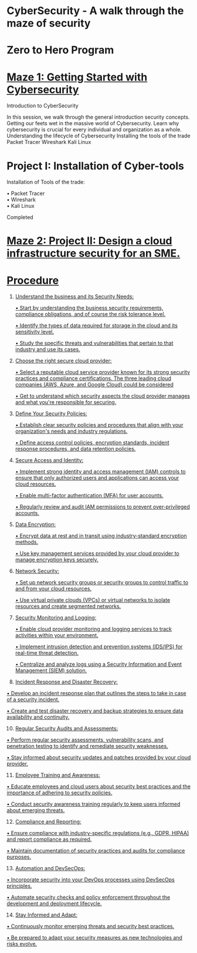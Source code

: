 # CyberSecurity - A walk through the maze of security

# Zero to Hero Program

# <u>Maze 1: Getting Started with Cybersecurity</u> 

Introduction to CyberSecurity

In this session, we walk through the general introduction security concepts. Getting our feets wet in the massive world of Cybersecurity. Learn why cybersecurity is crucial for every individual and organization as a whole.
Understanding the lifecycle of Cybersecurity 
Installing the tools of the trade
Packet Tracer
Wireshark 
Kali Linux


# Project I: Installation of Cyber-tools # 

Installation of Tools of the trade: 

•	Packet Tracer        
•	Wireshark            
•	Kali Linux            

Completed 

# <u>Maze 2: Project II: Design a cloud infrastructure security for an SME.

# Procedure #

1. Understand the business and its Security Needs:
   
    •	Start by understanding the business security requirements, compliance obligations, and of course the risk tolerance level.
   
    •	Identify the types of data required for storage in the cloud and its sensitivity level.
   
    •	Study the specific threats and vulnerabilities that pertain to that industry and use its cases.


3. Choose the right secure cloud provider:
 
    •	Select a reputable cloud service provider known for its strong security practices and compliance certifications. The three leading cloud companies (AWS, Azure, and Google Cloud) could be considered
   
    •	Get to understand which security aspects the cloud provider manages and what you're responsible for securing.


4. Define Your Security Policies:
   
    •	Establish clear security policies and procedures that align with your organization's needs and industry regulations.
   
    •	Define access control policies, encryption standards, incident response procedures, and data retention policies.

5. Secure Access and Identity:
   
    •	Implement strong identity and access management (IAM) controls to ensure that only authorized users and applications can access your cloud resources.
   
    •	Enable multi-factor authentication (MFA) for user accounts.
   
    •	Regularly review and audit IAM permissions to prevent over-privileged accounts.
   

6. Data Encryption:
   
    •	Encrypt data at rest and in transit using industry-standard encryption methods.
   
    •	Use key management services provided by your cloud provider to manage encryption keys securely.
   

7. Network Security:
   
    •	Set up network security groups or security groups to control traffic to and from your cloud resources.
    
    •	Use virtual private clouds (VPCs) or virtual networks to isolate resources and create segmented networks.
    

8. Security Monitoring and Logging:

    •	Enable cloud provider monitoring and logging services to track activities within your environment.
    
    •	Implement intrusion detection and prevention systems (IDS/IPS) for real-time threat detection.
    
    •	Centralize and analyze logs using a Security Information and Event Management (SIEM) solution.
    

9. Incident Response and Disaster Recovery:
   
  •	Develop an incident response plan that outlines the steps to take in case of a security incident.
  
  •	Create and test disaster recovery and backup strategies to ensure data availability and continuity.
  

10. Regular Security Audits and Assessments:
   
   •	Perform regular security assessments, vulnerability scans, and penetration testing to identify and remediate security weaknesses.

   •	Stay informed about security updates and patches provided by your cloud provider.

11. Employee Training and Awareness:

   •	Educate employees and cloud users about security best practices and the importance of adhering to security policies.

   •	Conduct security awareness training regularly to keep users informed about emerging threats.

12. Compliance and Reporting:
    
   •	Ensure compliance with industry-specific regulations (e.g., GDPR, HIPAA) and report compliance as required.

   •	Maintain documentation of security practices and audits for compliance purposes.

13. Automation and DevSecOps:
    
   •	Incorporate security into your DevOps processes using DevSecOps principles.

   •	Automate security checks and policy enforcement throughout the development and deployment lifecycle.

14. Stay Informed and Adapt:
    
   •	Continuously monitor emerging threats and security best practices.

   •	Be prepared to adapt your security measures as new technologies and risks evolve.



